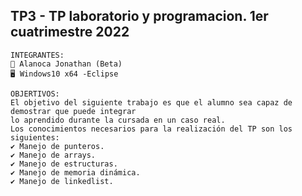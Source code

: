 <h2> TP3 - TP laboratorio y programacion. 1er cuatrimestre 2022</h2>
<div>
  
    INTEGRANTES: 
    🧑 Alanoca Jonathan (Beta)
    🖥️ Windows10 x64 -Eclipse
  
    OBJERTIVOS:
    El objetivo del siguiente trabajo es que el alumno sea capaz de demostrar que puede integrar
    lo aprendido durante la cursada en un caso real. 
    Los conocimientos necesarios para la realización del TP son los siguientes: 
    ✔️ Manejo de punteros. 
    ✔️ Manejo de arrays. 
    ✔️ Manejo de estructuras.
    ✔️ Manejo de memoria dinámica. 
    ✔️ Manejo de linkedlist.
  
</div>
